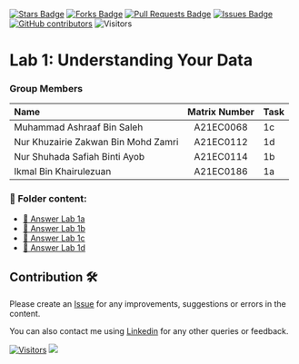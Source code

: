 
<a href="https://github.com/drshahizan/HPDP/stargazers"><img src="https://img.shields.io/github/stars/drshahizan/HPDP" alt="Stars Badge"/></a>
<a href="https://github.com/drshahizan/HPDP/network/members"><img src="https://img.shields.io/github/forks/drshahizan/HPDP" alt="Forks Badge"/></a>
<a href="https://github.com/drshahizan/HPDP/pulls"><img src="https://img.shields.io/github/issues-pr/drshahizan/HPDP" alt="Pull Requests Badge"/></a>
<a href="https://github.com/drshahizan/HPDP"><img src="https://img.shields.io/github/issues/drshahizan/HPDP" alt="Issues Badge"/></a>
<a href="https://github.com/drshahizan/HPDP/graphs/contributors"><img alt="GitHub contributors" src="https://img.shields.io/github/contributors/drshahizan/HPDP?color=2b9348"></a>
![Visitors](https://api.visitorbadge.io/api/visitors?path=https%3A%2F%2Fgithub.com%2Fdrshahizan%2FHPDP&labelColor=%23d9e3f0&countColor=%23697689&style=flat)

# Lab 1: Understanding Your Data

### Group Members

| Name                                     | Matrix Number | Task |
| :---------------------------------------- | :-------------: | ------------- |
| Muhammad Ashraaf Bin Saleh              |A21EC0068      |   1c   |
| Nur Khuzairie Zakwan Bin Mohd Zamri              |A21EC0112      |   1d   |
| Nur Shuhada Safiah Binti Ayob              |A21EC0114      |   1b   |
| Ikmal Bin Khairulezuan              |A21EC0186      |   1a |

### 📂 Folder content:
* [📖 Answer Lab 1a](https://github.com/drshahizan/HPDP/blob/main/lab/submission/KhuChin/ans_lab1a.ipynb)
* [📖 Answer Lab 1b](https://github.com/drshahizan/HPDP/tree/main/lab/submission/KhuChin/answer%20lab%201b)
* [📖 Answer Lab 1c](https://github.com/drshahizan/HPDP/blob/main/lab/submission/KhuChin/Lab1_1c.ipynb)
* [📖 Answer Lab 1d](https://github.com/drshahizan/HPDP/blob/main/lab/submission/KhuChin/lab1d.ipynb)

## Contribution 🛠️
Please create an [Issue](https://github.com/drshahizan/HPDP/issues) for any improvements, suggestions or errors in the content.

You can also contact me using [Linkedin](https://www.linkedin.com/in/drshahizan/) for any other queries or feedback.

[![Visitors](https://api.visitorbadge.io/api/visitors?path=https%3A%2F%2Fgithub.com%2Fdrshahizan&labelColor=%23697689&countColor=%23555555&style=plastic)](https://visitorbadge.io/status?path=https%3A%2F%2Fgithub.com%2Fdrshahizan)
![](https://hit.yhype.me/github/profile?user_id=81284918)
